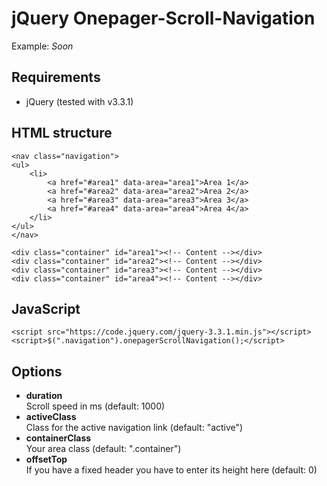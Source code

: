 # jQuery Onepager-Scroll-Navigation
Example: _Soon_

## Requirements
* jQuery (tested with v3.3.1)

## HTML structure
```
<nav class="navigation">
<ul>
    <li>
        <a href="#area1" data-area="area1">Area 1</a>
        <a href="#area2" data-area="area2">Area 2</a>
        <a href="#area3" data-area="area3">Area 3</a>
        <a href="#area4" data-area="area4">Area 4</a>
    </li>
</ul>
</nav>

<div class="container" id="area1"><!-- Content --></div>
<div class="container" id="area2"><!-- Content --></div>
<div class="container" id="area3"><!-- Content --></div>
<div class="container" id="area4"><!-- Content --></div>
```

## JavaScript
```
<script src="https://code.jquery.com/jquery-3.3.1.min.js"></script>
<script>$(".navigation").onepagerScrollNavigation();</script>
```

## Options
* **duration**<br>Scroll speed in ms (default: 1000)
* **activeClass**<br>Class for the active navigation link (default: "active")
* **containerClass**<br>Your area class (default: ".container")
* **offsetTop**<br>If you have a fixed header you have to enter its height here (default: 0)